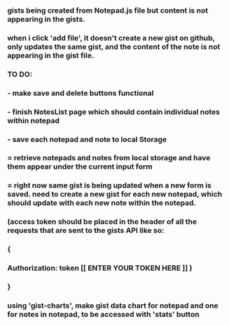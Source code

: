 ### gists being created from Notepad.js file but content is not appearing in the gists.

### when i click 'add file', it doesn't create a new gist on github, only updates the same gist, and the content of the note is not appearing in the gist file.

### TO DO:

### - make save and delete buttons functional 

### - finish NotesList page which should contain individual notes within notepad

### - save each notepad and note to local Storage
### = retrieve notepads and notes from local storage and have them appear under the current input form

### = right now same gist is being updated when a new form is saved. need to create a new gist for each new notepad, which should update with each new note within the notepad. 

### (access token should be placed in the header of all the requests that are sent to the gists API like so:
### {
### Authorization: token [[ ENTER YOUR TOKEN HERE ]] )
### }

### using 'gist-charts', make gist data chart for notepad and one for notes in notepad, to be accessed with 'stats' button